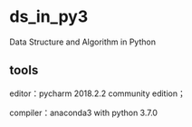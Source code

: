 # ds_in_py3
Data Structure and Algorithm in Python

## tools
editor：pycharm 2018.2.2 community edition；

compiler：anaconda3 with python 3.7.0
